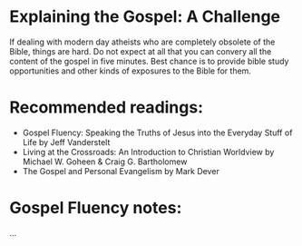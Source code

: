 # Explaining the Gospel: A Challenge

If dealing with modern day atheists who are completely obsolete of the Bible, things are hard. Do not expect at all that you can convery all the content of the gospel in five minutes. Best chance is to provide bible study opportunities and other kinds of exposures to the Bible for them.

# Recommended readings:
- Gospel Fluency: Speaking the Truths of Jesus into the Everyday Stuff of Life by Jeff Vanderstelt
- Living at the Crossroads: An Introduction to Christian Worldview by Michael W. Goheen & Craig G. Bartholomew
- The Gospel and Personal Evangelism by Mark Dever

# Gospel Fluency notes:
...